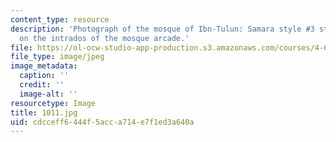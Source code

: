 ```yaml
---
content_type: resource
description: 'Photograph of the mosque of Ibn-Tulun: Samara style #3 stucco decoration
  on the intrados of the mosque arcade.'
file: https://ol-ocw-studio-app-production.s3.amazonaws.com/courses/4-615-the-architecture-of-cairo-spring-2002/cdcceff6444f5acca714e7f1ed3a640a_1011.jpg
file_type: image/jpeg
image_metadata:
  caption: ''
  credit: ''
  image-alt: ''
resourcetype: Image
title: 1011.jpg
uid: cdcceff6-444f-5acc-a714-e7f1ed3a640a
---
```

